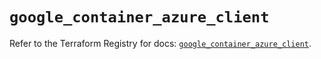 # `google_container_azure_client`

Refer to the Terraform Registry for docs: [`google_container_azure_client`](https://registry.terraform.io/providers/hashicorp/google/6.32.0/docs/resources/container_azure_client).
